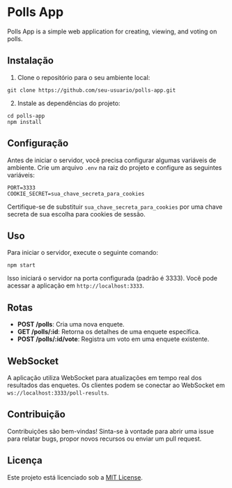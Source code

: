 # Polls App

Polls App is a simple web application for creating, viewing, and voting on polls.

## Instalação

1. Clone o repositório para o seu ambiente local:

```
git clone https://github.com/seu-usuario/polls-app.git
```

2. Instale as dependências do projeto:

```
cd polls-app
npm install
```

## Configuração

Antes de iniciar o servidor, você precisa configurar algumas variáveis de ambiente. Crie um arquivo `.env` na raiz do projeto e configure as seguintes variáveis:

```
PORT=3333
COOKIE_SECRET=sua_chave_secreta_para_cookies
```

Certifique-se de substituir `sua_chave_secreta_para_cookies` por uma chave secreta de sua escolha para cookies de sessão.

## Uso

Para iniciar o servidor, execute o seguinte comando:

```
npm start
```

Isso iniciará o servidor na porta configurada (padrão é 3333). Você pode acessar a aplicação em `http://localhost:3333`.

## Rotas

- **POST /polls**: Cria uma nova enquete.
- **GET /polls/:id**: Retorna os detalhes de uma enquete específica.
- **POST /polls/:id/vote**: Registra um voto em uma enquete existente.

## WebSocket

A aplicação utiliza WebSocket para atualizações em tempo real dos resultados das enquetes. Os clientes podem se conectar ao WebSocket em `ws://localhost:3333/poll-results`.

## Contribuição

Contribuições são bem-vindas! Sinta-se à vontade para abrir uma issue para relatar bugs, propor novos recursos ou enviar um pull request.

## Licença

Este projeto está licenciado sob a [MIT License](https://opensource.org/licenses/MIT).
